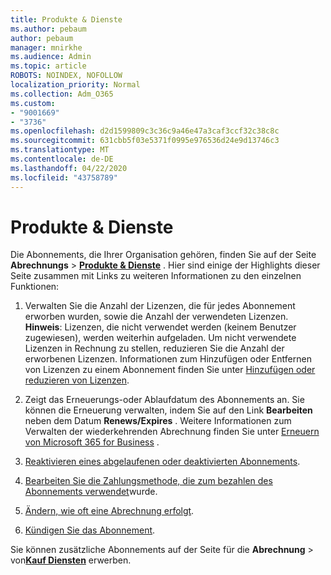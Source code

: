 ```yaml
---
title: Produkte & Dienste
ms.author: pebaum
author: pebaum
manager: mnirkhe
ms.audience: Admin
ms.topic: article
ROBOTS: NOINDEX, NOFOLLOW
localization_priority: Normal
ms.collection: Adm_O365
ms.custom:
- "9001669"
- "3736"
ms.openlocfilehash: d2d1599809c3c36c9a46e47a3caf3ccf32c38c8c
ms.sourcegitcommit: 631cbb5f03e5371f0995e976536d24e9d13746c3
ms.translationtype: MT
ms.contentlocale: de-DE
ms.lasthandoff: 04/22/2020
ms.locfileid: "43758789"
---
```

# <a name="products--services"></a>Produkte & Dienste

Die Abonnements, die Ihrer Organisation gehören, finden Sie auf der Seite **Abrechnungs** > [**Produkte & Dienste**](https://go.microsoft.com/fwlink/p/?linkid=842054) . Hier sind einige der Highlights dieser Seite zusammen mit Links zu weiteren Informationen zu den einzelnen Funktionen:

1. Verwalten Sie die Anzahl der Lizenzen, die für jedes Abonnement erworben wurden, sowie die Anzahl der verwendeten Lizenzen.  **Hinweis**: Lizenzen, die nicht verwendet werden (keinem Benutzer zugewiesen), werden weiterhin aufgeladen.  Um nicht verwendete Lizenzen in Rechnung zu stellen, reduzieren Sie die Anzahl der erworbenen Lizenzen. Informationen zum Hinzufügen oder Entfernen von Lizenzen zu einem Abonnement finden Sie unter [Hinzufügen oder reduzieren von Lizenzen](https://docs.microsoft.com/alchemyinsights/how-to-add-or-reduce-licenses).

2. Zeigt das Erneuerungs-oder Ablaufdatum des Abonnements an.  Sie können die Erneuerung verwalten, indem Sie auf den Link **Bearbeiten** neben dem Datum **Renews/Expires** .  Weitere Informationen zum Verwalten der wiederkehrenden Abrechnung finden Sie unter [Erneuern von Microsoft 365 for Business](https://go.microsoft.com/fwlink/?linkid=2119216) .

3. [Reaktivieren eines abgelaufenen oder deaktivierten Abonnements](https://go.microsoft.com/fwlink/?linkid=2117519).

4. [Bearbeiten Sie die Zahlungsmethode, die zum bezahlen des Abonnements verwendet](https://go.microsoft.com/fwlink/?linkid=2117167)wurde.

5. [Ändern, wie oft eine Abrechnung erfolgt](https://go.microsoft.com/fwlink/?linkid=2119112).

6. [Kündigen Sie das Abonnement](https://go.microsoft.com/fwlink/?linkid=2119113).

Sie können zusätzliche Abonnements auf der Seite für die **Abrechnung** > von[**Kauf Diensten**](https://go.microsoft.com/fwlink/p/?linkid=868433) erwerben.
